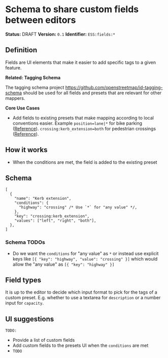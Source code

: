 # Schema to share custom fields between editors

**Status:** DRAFT
**Version:** `0.1`
**Identifier:** `ESS:fields:*`

## Definition

Fields are UI elements that make it easier to add specific tags to a given feature.

**Related: Tagging Schema**

The tagging schema project https://github.com/openstreetmap/id-tagging-schema should be used for all fields and presets that are relevant for other mappers.

**Core Use Cases**

- Add fields to existing presets that make mapping according to local conventions easier. Example `position=lane|*` for bike parking ([Reference](https://wiki.openstreetmap.org/wiki/Verkehrswende-Meetup/Fahrradparkpl%C3%A4tze#Lastenradparken)). `crossing:kerb_extension=both` for pedestrian crossings ([Reference](https://wiki.openstreetmap.org/wiki/Verkehrswende-Meetup/Gehwege#Gehweg%C3%BCberg%C3%A4nge)).

## How it works

- When the conditions are met, the field is added to the existing preset

## Schema

```jsonc
[
  {
    "name": "Kerb extension",
    "conditions": {
      "highway": "crossing" /* Use `*` for "any value" */,
    },
    "key": "crossing:kerb_extension",
    "values": ["left", "right", "both"],
  },
]
```

### Schema TODOs

- Do we want the `conditions` for "any value" as `*` or instead use explicit keys like `[{ "key": "highway", "value": "crossing" }]` which would allow the "any value" as `[{ "key": "highway" }]`

## Field types

It is up to the editor to decide which input format to pick for the tags of a custom preset. E.g. whether to use a textarea for `description` or a number input for `capacity`.

## UI suggestions

`TODO:`

- Provide a list of custom fields
- Add custom fields to the presets UI when the `conditions` are met
- `TODO`
